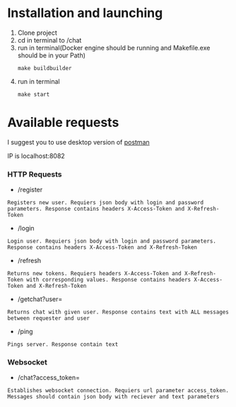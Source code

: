 # Installation and launching
1. Clone project
2. cd in terminal to /chat
3. run in terminal(Docker engine should be running and Makefile.exe should be in your Path)
   ```
   make buildbuilder
   ```
4. run in terminal
    ```
   make start
   ```
# Available requests
I suggest you to use desktop version of [postman](https://web.postman.co)

IP is localhost:8082
### HTTP Requests
- /register

`Registers new user. Requiers json body with login and password parameters. Response contains headers X-Access-Token and X-Refresh-Token`
- /login

`Login user. Requiers json body with login and password parameters. Response contains headers X-Access-Token and X-Refresh-Token`
- /refresh

`Returns new tokens. Requiers headers X-Access-Token and X-Refresh-Token with corresponding values. Response contains headers X-Access-Token and X-Refresh-Token`
- /getchat?user=

`Returns chat with given user. Response contains text with ALL messages between requester and user`
- /ping

`Pings server. Response contain text`
### Websocket
- /chat?access_token=

`Establishes websocket connection. Requiers url parameter access_token. Messages should contain json body with reciever and text parameters`
